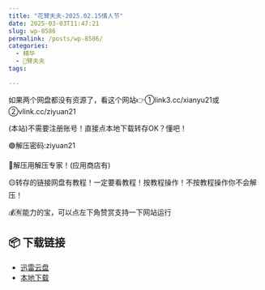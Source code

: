 ```yaml
---
title: "花臂夫夫-2025.02.15情人节"
date: 2025-03-03T11:47:21
slug: wp-8586
permalink: /posts/wp-8586/
categories:
  - 精华
  - 🌸臂夫夫
tags:

---
```


如果两个网盘都没有资源了，看这个网站👉①link3.cc/xianyu21或②vlink.cc/ziyuan21

(本站)不需要注册账号！直接点本地下载转存OK？懂吧！

🟢解压密码:ziyuan21

🔵解压用解压专家！(应用商店有)

🟡转存的链接网盘有教程！一定要看教程！按教程操作！不按教程操作你不会解压！

💰🈶能力的宝，可以点左下角赞赏支持一下网站运行

## 📦 下载链接
- [迅雷云盘](https://blziyuan21.com/pay-download/8586?key=dc577de8a8&down_id=0)
- [本地下载](https://blziyuan21.com/pay-download/8586?key=dc577de8a8&down_id=1)

